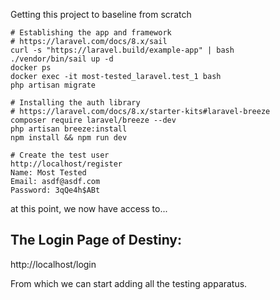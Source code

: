 Getting this project to baseline from scratch 
```
# Establishing the app and framework
# https://laravel.com/docs/8.x/sail
curl -s "https://laravel.build/example-app" | bash
./vendor/bin/sail up -d
docker ps
docker exec -it most-tested_laravel.test_1 bash
php artisan migrate

# Installing the auth library
# https://laravel.com/docs/8.x/starter-kits#laravel-breeze
composer require laravel/breeze --dev
php artisan breeze:install
npm install && npm run dev

# Create the test user
http://localhost/register
Name: Most Tested
Email: asdf@asdf.com
Password: 3qQe4h$ABt
```
at this point, we now have access to...
## The Login Page of Destiny:
http://localhost/login

From which we can start adding all the testing apparatus.

